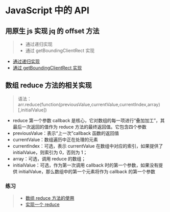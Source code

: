 # JavaScript 中的 API

## 用原生 js 实现 jq 的 offset 方法

> - 通过递归实现
> - 通过 getBoundingClientRect 实现

- [通过递归实现](Demo_1.html)
- [通过 getBoundingClientRect 实现](Demo_2.html)

## 数组 reduce 方法的相关实现

> 语法：arr.reduce(function(previousValue,currentValue,currentIndex,array)[,initialValue])

- reduce 第一个参数 callback 是核心，它对数组的每一项进行“叠加加工”，其最后一次返回的值作为 reduce 方法的最终返回值。它包含四个参数
- previousValue：表示“上一次”callback 函数的返回值
- currentValue：数组遍历中正在处理的元素
- currentIndex：可选，表示 currentValue 在数组中对应的索引，如果提供了 initialValue，则索引为 0，否则为 1；
- array：可选，调用 reduce 的数组；
- initialValue：可选，作为第一次调用 callback 时的第一个参数，如果没有提供 initialValue，那么数组中的第一个元素将作为 callback 的第一个参数

### 练习

> - [数组 reduce 方法的使用](Demo_3.html)
> - [实现一个 reduce](Demo_4.html)
